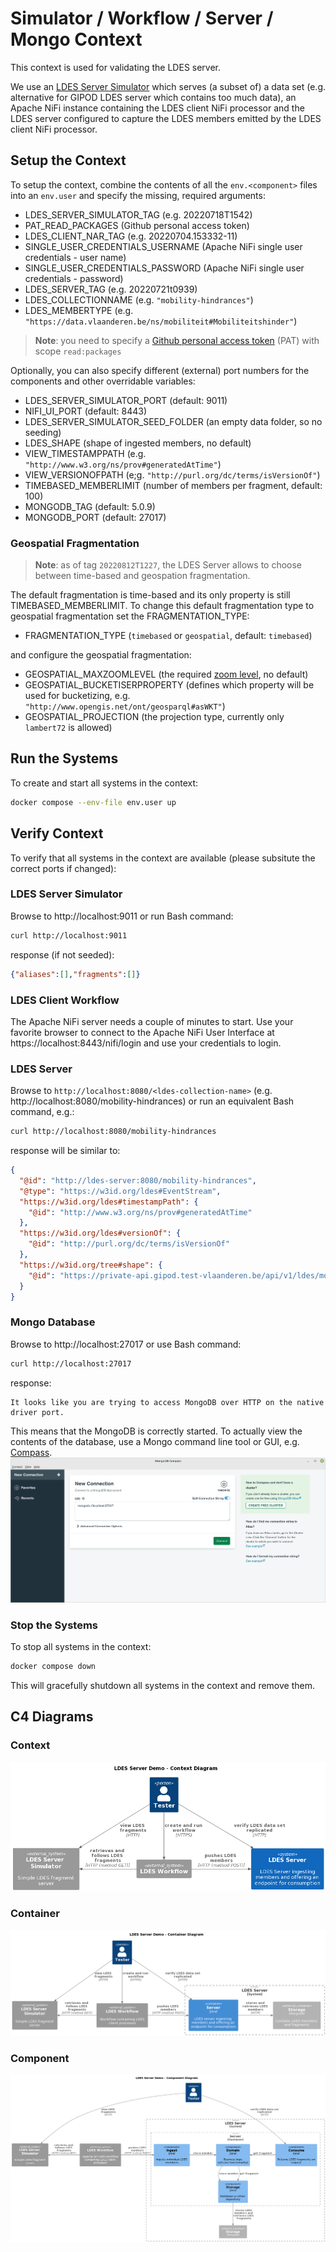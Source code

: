 # Simulator / Workflow / Server / Mongo Context
This context is used for validating the LDES server.

We use an [LDES Server Simulator](/ldes-server-simulator/README.md) which serves (a subset of) a data set (e.g. alternative for GIPOD LDES server which contains too much data), an Apache NiFi instance containing the LDES client NiFi processor and the LDES server configured to capture the LDES members emitted by the LDES client NiFi processor.

## Setup the Context
To setup the context, combine the contents of all the `env.<component>` files into an `env.user` and specify the missing, required arguments:
* LDES_SERVER_SIMULATOR_TAG (e.g. 20220718T1542)
* PAT_READ_PACKAGES (Github personal access token)
* LDES_CLIENT_NAR_TAG (e.g. 20220704.153332-11)
* SINGLE_USER_CREDENTIALS_USERNAME (Apache NiFi single user credentials - user name)
* SINGLE_USER_CREDENTIALS_PASSWORD (Apache NiFi single user credentials - password)
* LDES_SERVER_TAG (e.g. 20220721t0939)
* LDES_COLLECTIONNAME (e.g. `"mobility-hindrances"`)
* LDES_MEMBERTYPE (e.g. `"https://data.vlaanderen.be/ns/mobiliteit#Mobiliteitshinder"`)

> **Note**: you need to specify a [Github personal access token](https://docs.github.com/en/authentication/keeping-your-account-and-data-secure/creating-a-personal-access-token) (PAT) with scope `read:packages`

Optionally, you can also specify different (external) port numbers for the components and other overridable variables:
* LDES_SERVER_SIMULATOR_PORT (default: 9011)
* NIFI_UI_PORT (default: 8443)
* LDES_SERVER_SIMULATOR_SEED_FOLDER (an empty data folder, so no seeding)
* LDES_SHAPE (shape of ingested members, no default)
* VIEW_TIMESTAMPPATH (e.g. `"http://www.w3.org/ns/prov#generatedAtTime"`)
* VIEW_VERSIONOFPATH (e;g. `"http://purl.org/dc/terms/isVersionOf"`)
* TIMEBASED_MEMBERLIMIT (number of members per fragment, default: 100)
* MONGODB_TAG (default: 5.0.9)
* MONGODB_PORT (default: 27017)

### Geospatial Fragmentation

> **Note**: as of tag `20220812T1227`, the LDES Server allows to choose between time-based and geospation fragmentation.

The default fragmentation is time-based and its only property is still TIMEBASED_MEMBERLIMIT. To change this default fragmentation type to geospatial fragmentation set the FRAGMENTATION_TYPE:
* FRAGMENTATION_TYPE (`timebased` or `geospatial`, default: `timebased`)

and configure the geospatial fragmentation:

* GEOSPATIAL_MAXZOOMLEVEL (the required [zoom level](https://wiki.openstreetmap.org/wiki/Zoom_levels), no default)
* GEOSPATIAL_BUCKETISERPROPERTY (defines which property will be used for bucketizing, e.g. `"http://www.opengis.net/ont/geosparql#asWKT"`)
* GEOSPATIAL_PROJECTION (the projection type, currently only `lambert72` is allowed)

## Run the Systems
To create and start all systems in the context:
```bash
docker compose --env-file env.user up
```

## Verify Context
To verify that all systems in the context are available (please subsitute the correct ports if changed):

### LDES Server Simulator
Browse to http://localhost:9011 or run Bash command:
```bash
curl http://localhost:9011
```
response (if not seeded):
```json
{"aliases":[],"fragments":[]}
```

### LDES Client Workflow
The Apache NiFi server needs a couple of minutes to start. Use your favorite browser to connect to the Apache NiFi User Interface at https://localhost:8443/nifi/login and use your credentials to login.

### LDES Server
Browse to `http://localhost:8080/<ldes-collection-name>` (e.g. http://localhost:8080/mobility-hindrances) or run an equivalent Bash command, e.g.:
```bash
curl http://localhost:8080/mobility-hindrances
```
response will be similar to:
```json
{
  "@id": "http://ldes-server:8080/mobility-hindrances",
  "@type": "https://w3id.org/ldes#EventStream",
  "https://w3id.org/ldes#timestampPath": {
    "@id": "http://www.w3.org/ns/prov#generatedAtTime"
  },
  "https://w3id.org/ldes#versionOf": {
    "@id": "http://purl.org/dc/terms/isVersionOf"
  },
  "https://w3id.org/tree#shape": {
    "@id": "https://private-api.gipod.test-vlaanderen.be/api/v1/ldes/mobility-hindrances/shape"
  }
}
```

### Mongo Database
Browse to http://localhost:27017 or use Bash command:
```bash
curl http://localhost:27017
```
response:
```text
It looks like you are trying to access MongoDB over HTTP on the native driver port.
```
This means that the MongoDB is correctly started. To actually view the contents of the database, use a Mongo command line tool or GUI, e.g. [Compass](https://www.mongodb.com/products/compass).
![compass](./artwork/mongo-compass.png)

### Stop the Systems
To stop all systems in the context:
```bash
docker compose down
```
This will gracefully shutdown all systems in the context and remove them.

## C4 Diagrams

### Context
![context](./artwork/demo-ldes-server.context.png)

### Container
![container](./artwork/demo-ldes-server.container.png)

### Component
![component](./artwork/demo-ldes-server.component.png)
